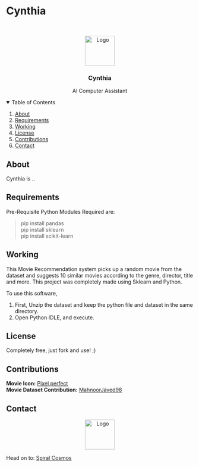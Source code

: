# Cynthia

<!-- LOGO -->
<br />
<p align="center">
  <a href="https://github.com/Yashvardhang/Cynthia">
    <img src="Icons/icon.ico" alt="Logo" width="80" height="80">
  </a>

  <h3 align="center">Cynthia</h3>

  <p align="center">
    AI Computer Assistant
  </p>
</p>

<!-- TABLE OF CONTENTS -->
<details open="open">
  <summary>Table of Contents</summary>
  <ol>
    <li><a href="#about">About</a></li>
    <li><a href="#requirements">Requirements</a></li>
    <li><a href="#working">Working</a></li>
    <li><a href="#license">License</a></li>
    <li><a href="#contributions">Contributions</a></li>
    <li><a href="#contact">Contact</a></li>
  </ol>
</details>

<!-- ABOUT -->
## About

Cynthia is ..

<!-- REQUIREMENTS -->
## Requirements

Pre-Requisite Python Modules Required are:

 > pip install pandas <br>
 > pip install sklearn <br>
 > pip install scikit-learn <br>

<!-- WORKING -->
## Working

This Movie Recommendation system picks up a random movie from the dataset and suggests 10 similar movies according to the genre, director, title and more.
This project was completely made using Sklearn and Python.

To use this software, 

<ol>
  <li>First, Unzip the dataset and keep the python file and dataset in the same directory.</li>
  <li>Open Python IDLE, and execute.</li>
</ol>

<!-- LICENSE -->
## License

Completely free, just fork and use! ;)

<!-- CONTRIBUTIONS -->
## Contributions

**Movie Icon:** <a href="https://www.flaticon.com/authors/pixel-perfect" title="Pixel perfect">Pixel perfect</a><br>
**Movie Dataset Contribution:** <a href = "https://github.com/MahnoorJaved98/Movie-Recommendation-System/blob/main/movie_dataset.csv">MahnoorJaved98</a>

<!-- CONTACT -->
## Contact

<p align="center">
  <img src="Icons/Spiral Cosmos.ico" alt="Logo" width="80" height="80">
</p>
Head on to: <a href = "www.spiralcosmos.com">Spiral Cosmos</a>

